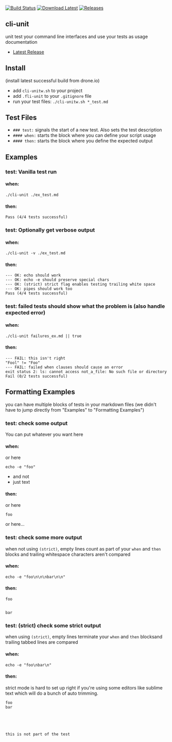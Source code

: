 [![Build Status](https://travis-ci.org/benschw/cli-unit.svg?branch=master)](https://travis-ci.org/benschw/cli-unit)
[![Download Latest](https://img.shields.io/badge/download-latest_linux_amd64-blue.svg)](http://dl.fligl.io/artifacts/cli-unit/cli-unit_linux_amd64_latest.gz)
[![Releases](https://img.shields.io/badge/download-release-blue.svg)](http://dl.fligl.io/#/cli-unit)


## cli-unit

unit test your command line interfaces and use your tests as usage documentation

* [Latest Release](http://txt.fliglio.com/cli-unit/)


## Install

(install latest successful build from drone.io)

- add `cli-unitw.sh` to your project
- add `.fli-unit` to your `.gitignore` file
- run your test files: `./cli-unitw.sh *_test.md`
 

## Test Files

- `### test:` signals the start of a new test. Also sets the test description
- `#### when:` starts the block where you can define your script usage
- `#### then:` starts the block where you define the expected output


## Examples

### test: Vanilla test run
#### when:

	./cli-unit ./ex_test.md 

#### then:

	Pass (4/4 tests successful)

### test: Optionally get verbose output
#### when:

	./cli-unit -v ./ex_test.md 

#### then:

	--- OK: echo should work
	--- OK: echo -e should preserve special chars
	--- OK: (strict) strict flag enables testing trailing white space
	--- OK: pipes should work too
	Pass (4/4 tests successful)

### test: failed tests should show what the problem is (also handle expected error)
#### when:

	./cli-unit failures_ex.md || true


#### then:

	--- FAIL: this isn't right
	"Fool" != "Foo"
	--- FAIL: failed when clauses should cause an error
	exit status 2: ls: cannot access not_a_file: No such file or directory
	Fail (0/2 tests successful)

## Formatting Examples

you can have multiple blocks of tests in your markdown files (we didn't have to jump directly from "Examples" to "Formatting Examples")

### test: check some output
You can put whatever you want here
#### when:
or here

	echo -e "foo"

- and not
- just text

#### then:

or here

	foo

or here...

### test: check some more output
when not using `(strict)`, empty lines count as part of your `when` and `then` blocks
and trailing whitespace characters aren't compared

#### when:

	echo -e "foo\n\n\nbar\n\n"

#### then:

	foo


	bar


### test: (strict) check some strict output
when using `(strict)`, empty lines terminate your `when` and `then` blocksand trailing
tabbed lines are compared

#### when:

	echo -e "foo\nbar\n"

#### then:
strict mode is hard to set up right if you're using some editors like sublime text which will do a bunch of auto trimming.


	foo
	bar
	
	



	this is not part of the test
